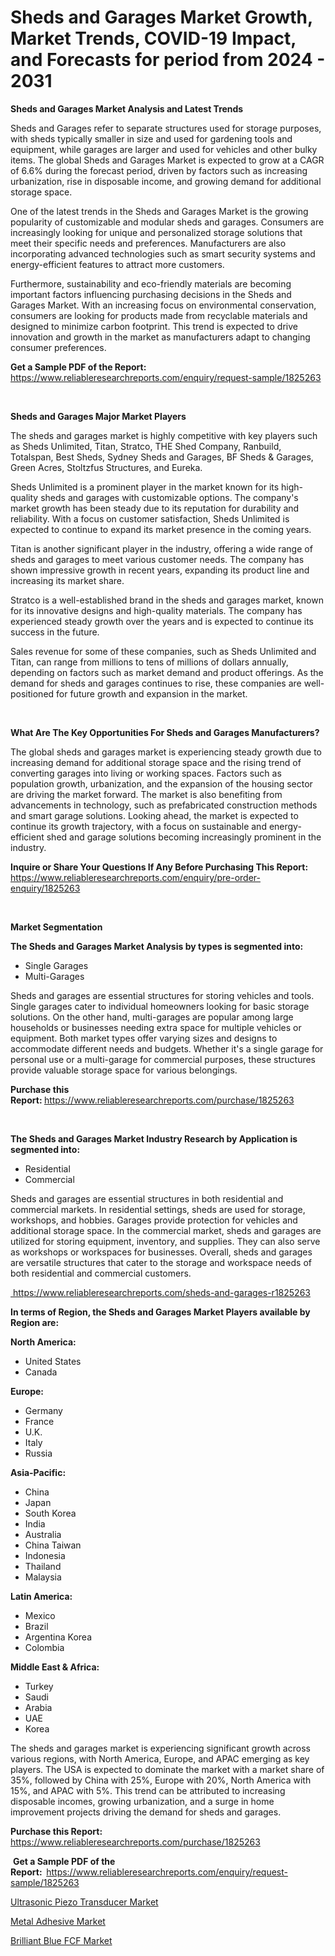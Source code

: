 <p><h1>Sheds and Garages Market Growth, Market Trends, COVID-19 Impact, and Forecasts for period from 2024 - 2031</h1></p><p><strong>Sheds and Garages Market Analysis and Latest Trends</strong></p>
<p><p>Sheds and Garages refer to separate structures used for storage purposes, with sheds typically smaller in size and used for gardening tools and equipment, while garages are larger and used for vehicles and other bulky items. The global Sheds and Garages Market is expected to grow at a CAGR of 6.6% during the forecast period, driven by factors such as increasing urbanization, rise in disposable income, and growing demand for additional storage space.</p><p>One of the latest trends in the Sheds and Garages Market is the growing popularity of customizable and modular sheds and garages. Consumers are increasingly looking for unique and personalized storage solutions that meet their specific needs and preferences. Manufacturers are also incorporating advanced technologies such as smart security systems and energy-efficient features to attract more customers.</p><p>Furthermore, sustainability and eco-friendly materials are becoming important factors influencing purchasing decisions in the Sheds and Garages Market. With an increasing focus on environmental conservation, consumers are looking for products made from recyclable materials and designed to minimize carbon footprint. This trend is expected to drive innovation and growth in the market as manufacturers adapt to changing consumer preferences.</p></p>
<p><strong>Get a Sample PDF of the Report:&nbsp;</strong> <a href="https://www.reliableresearchreports.com/enquiry/request-sample/1825263">https://www.reliableresearchreports.com/enquiry/request-sample/1825263</a></p>
<p>&nbsp;</p>
<p><strong>Sheds and Garages Major Market Players</strong></p>
<p><p>The sheds and garages market is highly competitive with key players such as Sheds Unlimited, Titan, Stratco, THE Shed Company, Ranbuild, Totalspan, Best Sheds, Sydney Sheds and Garages, BF Sheds & Garages, Green Acres, Stoltzfus Structures, and Eureka.</p><p>Sheds Unlimited is a prominent player in the market known for its high-quality sheds and garages with customizable options. The company's market growth has been steady due to its reputation for durability and reliability. With a focus on customer satisfaction, Sheds Unlimited is expected to continue to expand its market presence in the coming years.</p><p>Titan is another significant player in the industry, offering a wide range of sheds and garages to meet various customer needs. The company has shown impressive growth in recent years, expanding its product line and increasing its market share.</p><p>Stratco is a well-established brand in the sheds and garages market, known for its innovative designs and high-quality materials. The company has experienced steady growth over the years and is expected to continue its success in the future.</p><p>Sales revenue for some of these companies, such as Sheds Unlimited and Titan, can range from millions to tens of millions of dollars annually, depending on factors such as market demand and product offerings. As the demand for sheds and garages continues to rise, these companies are well-positioned for future growth and expansion in the market.</p></p>
<p>&nbsp;</p>
<p><strong>What Are The Key Opportunities For Sheds and Garages Manufacturers?</strong></p>
<p><p>The global sheds and garages market is experiencing steady growth due to increasing demand for additional storage space and the rising trend of converting garages into living or working spaces. Factors such as population growth, urbanization, and the expansion of the housing sector are driving the market forward. The market is also benefiting from advancements in technology, such as prefabricated construction methods and smart garage solutions. Looking ahead, the market is expected to continue its growth trajectory, with a focus on sustainable and energy-efficient shed and garage solutions becoming increasingly prominent in the industry.</p></p>
<p><strong>Inquire or Share Your Questions If Any Before Purchasing This Report:</strong> <a href="https://www.reliableresearchreports.com/enquiry/pre-order-enquiry/1825263">https://www.reliableresearchreports.com/enquiry/pre-order-enquiry/1825263</a></p>
<p>&nbsp;</p>
<p><strong>Market Segmentation</strong></p>
<p><strong>The Sheds and Garages Market Analysis by types is segmented into:</strong></p>
<p><ul><li>Single Garages</li><li>Multi-Garages</li></ul></p>
<p><p>Sheds and garages are essential structures for storing vehicles and tools. Single garages cater to individual homeowners looking for basic storage solutions. On the other hand, multi-garages are popular among large households or businesses needing extra space for multiple vehicles or equipment. Both market types offer varying sizes and designs to accommodate different needs and budgets. Whether it's a single garage for personal use or a multi-garage for commercial purposes, these structures provide valuable storage space for various belongings.</p></p>
<p><strong>Purchase this Report:&nbsp;</strong><a href="https://www.reliableresearchreports.com/purchase/1825263">https://www.reliableresearchreports.com/purchase/1825263</a></p>
<p>&nbsp;</p>
<p><strong>The Sheds and Garages Market Industry Research by Application is segmented into:</strong></p>
<p><ul><li>Residential</li><li>Commercial</li></ul></p>
<p><p>Sheds and garages are essential structures in both residential and commercial markets. In residential settings, sheds are used for storage, workshops, and hobbies. Garages provide protection for vehicles and additional storage space. In the commercial market, sheds and garages are utilized for storing equipment, inventory, and supplies. They can also serve as workshops or workspaces for businesses. Overall, sheds and garages are versatile structures that cater to the storage and workspace needs of both residential and commercial customers.</p></p>
<p><a href="https://www.reliableresearchreports.com/sheds-and-garages-r1825263">&nbsp;https://www.reliableresearchreports.com/sheds-and-garages-r1825263</a></p>
<p><strong>In terms of Region, the Sheds and Garages Market Players available by Region are:</strong></p>
<p>
    <p> <strong> North America: </strong>
        <ul>
            <li>United States</li>
            <li>Canada</li>
        </ul>
        </p> 
    <p> <strong> Europe: </strong>
        <ul>
            <li>Germany</li>
            <li>France</li>
            <li>U.K.</li>
            <li>Italy</li>
            <li>Russia</li>
        </ul>
        </p> 
    <p> <strong> Asia-Pacific: </strong>
        <ul>
            <li>China</li>
            <li>Japan</li>
            <li>South Korea</li>
            <li>India</li>
            <li>Australia</li>
            <li>China Taiwan</li>
            <li>Indonesia</li>
            <li>Thailand</li>
            <li>Malaysia</li>
        </ul>
        </p> 
    <p> <strong> Latin America: </strong>
        <ul>
            <li>Mexico</li>
            <li>Brazil</li>
            <li>Argentina Korea</li>
            <li>Colombia</li>
        </ul>
        </p> 
    <p> <strong> Middle East & Africa: </strong>
        <ul>
            <li>Turkey</li>
            <li>Saudi</li>
            <li>Arabia</li>
            <li>UAE</li>
            <li>Korea</li>
        </ul>
    </p>
    </p>
<p><p>The sheds and garages market is experiencing significant growth across various regions, with North America, Europe, and APAC emerging as key players. The USA is expected to dominate the market with a market share of 35%, followed by China with 25%, Europe with 20%, North America with 15%, and APAC with 5%. This trend can be attributed to increasing disposable incomes, growing urbanization, and a surge in home improvement projects driving the demand for sheds and garages.</p></p>
<p><strong>Purchase this Report: </strong><a href="https://www.reliableresearchreports.com/purchase/1825263">https://www.reliableresearchreports.com/purchase/1825263</a></p>
<p>&nbsp;<strong>Get a Sample PDF of the Report:&nbsp;&nbsp;</strong><a href="https://www.reliableresearchreports.com/enquiry/request-sample/1825263">https://www.reliableresearchreports.com/enquiry/request-sample/1825263</a></p>
<p><strong></strong></p>
<p><p><a href="https://www.linkedin.com/pulse/ultrasonic-piezo-transducer-market-size-trends-complete-industry-2fsjc?trackingId=ShJOm9R4UHWYkZwdj9Y3vA%3D%3D">Ultrasonic Piezo Transducer Market</a></p><p><a href="https://www.linkedin.com/pulse/metal-adhesive-market-analysis-size-global-industry-overview-segmentation-dd6cc?trackingId=AjVXKSS4qu%2FbGO8IpwnquQ%3D%3D">Metal Adhesive Market</a></p><p><a href="https://www.linkedin.com/pulse/brilliant-blue-fcf-market-research-report-unlocks-analysis-financial-brjlc?trackingId=UwI%2Byy0OOsm0Z9aEpX8lKA%3D%3D">Brilliant Blue FCF Market</a></p></p>